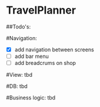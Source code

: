 # TravelPlanner

##Todo's:

#Navigation:
- [x] add navigation between screens
- [ ] add bar menu
- [ ] add breadcrums on shop

#View:
tbd

#DB:
tbd

#Business logic:
tbd
